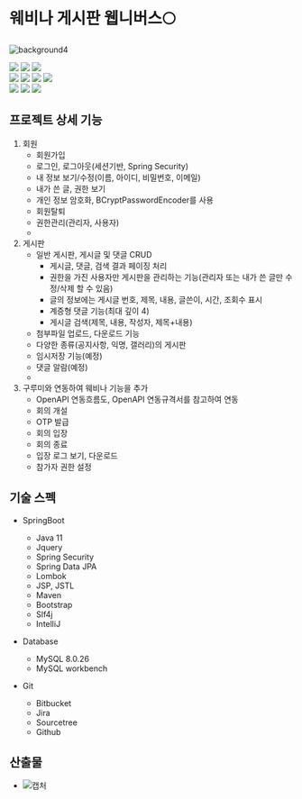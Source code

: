 
# 웨비나 게시판 웹니버스🌕
![background4](https://user-images.githubusercontent.com/55823937/139771543-d98711a3-df65-4c97-ae66-ee448eaca110.jpg)

<img src="https://img.shields.io/badge/JAVA-007396?style=for-the-badge&logo=java&logoColor=white"></a>
<img src="https://img.shields.io/badge/SpringBoot-6DB33F?style=for-the-badge&logo=Spring&logoColor=white">
<img src="https://img.shields.io/badge/mysql-4479A1?style=for-the-badge&logo=mysql&logoColor=white">  
<img src="https://img.shields.io/badge/javascript-F7DF1E?style=for-the-badge&logo=javascript&logoColor=black">
<img src="https://img.shields.io/badge/jquery-0769AD?style=for-the-badge&logo=jquery&logoColor=white">
<img src="https://img.shields.io/badge/html-E34F26?style=for-the-badge&logo=html5&logoColor=white">
<img src="https://img.shields.io/badge/css-1572B6?style=for-the-badge&logo=css3&logoColor=white">  
<img src="https://img.shields.io/badge/github-181717?style=for-the-badge&logo=github&logoColor=white">
<img src="https://img.shields.io/badge/jira-0052CC?style=for-the-badge&logo=jira&logoColor=white">
<img src="https://img.shields.io/badge/bitbucket-0052CC?style=for-the-badge&logo=bitbucket&logoColor=white">

## 프로젝트 상세 기능
1. 회원
	- 회원가입
	- 로그인, 로그아웃(세션기반, Spring Security)
	- 내 정보 보기/수정(이름, 아이디, 비밀번호, 이메일)
	- 내가 쓴 글, 권한 보기
	- 개인 정보 암호화, BCryptPasswordEncoder를 사용
	- 회원탈퇴
	- 권한관리(관리자, 사용자)
	- 
2. 게시판
	 - 일반 게시판, 게시글 및 댓글 CRUD
		 - 게시글, 댓글, 검색 결과 페이징 처리
		 - 권한을 가진 사용자만 게시판을 관리하는 기능(관리자 또는 내가 쓴 글만 수정/삭제 할 수 있음)
		 - 글의 정보에는 게시글 번호, 제목, 내용, 글쓴이, 시간, 조회수 표시
		 - 계증형 댓글 기능(최대 깊이 4)
		 - 게시글 검색(제목, 내용, 작성자, 제목+내용)
	- 첨부파일 업로드, 다운로드 기능
	- 다양한 종류(공지사항, 익명, 갤러리)의 게시판
	- 임시저장 기능(예정)
	- 댓글 알람(예정)
	- 
3. 구루미와 연동하여 웨비나 기능을 추가
	- OpenAPI 연동흐름도, OpenAPI 연동규격서를 참고하여 연동
	- 회의 개설
	- OTP 발급
	- 회의 입장
	- 회의 종료
	- 입장 로그 보기, 다운로드
	- 참가자 권한 설정

## 기술 스펙
- SpringBoot 
	- Java 11
	- Jquery
	- Spring Security
	- Spring Data JPA
	- Lombok
	- JSP, JSTL
	- Maven
	- Bootstrap
	- Slf4j
	- IntelliJ
- Database
	- MySQL 8.0.26
	- MySQL workbench
	
- Git
	- Bitbucket
	- Jira
	- Sourcetree
	- Github
	 	
## 산출물
- ![캡처](https://user-images.githubusercontent.com/55823937/139770614-228b6e54-dfa9-49b0-8aac-c6498f5aa24a.PNG)


